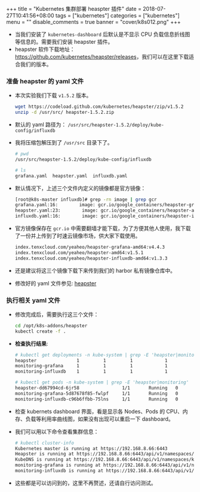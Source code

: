 +++
title = "Kubernetes 集群部署 heaspter 插件"
date = 2018-07-27T10:41:56+08:00
tags = ["kubernetes"]
categories = ["kubernetes"]
menu = ""
disable_comments = true
banner = "cover/k8s012.png"
+++

- 当我们安装了 `kubernetes-dashboard` 后默认是不显示 CPU 负载信息折线图等信息的。需要我们安装 heapster 插件。
- heapster 软件下载地址：<https://github.com/kubernetes/heapster/releases>，我们可以在这里下载适合我们的版本。

### 准备 heapster 的 yaml 文件
- 本次实验我们下载 `v1.5.2` 版本。

  ```bash
  wget https://codeload.github.com/kubernetes/heapster/zip/v1.5.2
  unzip -d /usr/src/ heapster-1.5.2.zip
  ```

- 默认的 yaml 路径为： `/usr/src/heapster-1.5.2/deploy/kube-config/influxdb`
- 我将压缩包解压到了 `/usr/src` 目录下了。
  
  ```bash
  # pwd
  /usr/src/heapster-1.5.2/deploy/kube-config/influxdb
  
  # ls
  grafana.yaml  heapster.yaml  influxdb.yaml
  ```

- 默认情况下，上述三个文件内定义的镜像都是官方镜像：
  
  ```bash
  [root@k8s-master influxdb]# grep -rn image | grep gcr
  grafana.yaml:16:        image: gcr.io/google_containers/heapster-grafana-amd64:v4.4.3
  heapster.yaml:23:        image: gcr.io/google_containers/heapster-amd64:v1.5.1
  influxdb.yaml:16:        image: gcr.io/google_containers/heapster-influxdb-amd64:v1.3.3
  ```

- 官方镜像保存在 `gcr.io` 中需要翻墙才能下载，为了方便其他人使用，我下载了一份并上传到了时速云镜像市场，供大家下载使用。
  
  ```bash
  index.tenxcloud.com/yeaheo/heapster-grafana-amd64:v4.4.3
  index.tenxcloud.com/yeaheo/heapster-amd64:v1.5.1
  index.tenxcloud.com/yeaheo/heapster-influxdb-amd64:v1.3.3
  ```

- 还是建议将这三个镜像下载下来传到我们的 harbor 私有镜像仓库中。

- 修改好的 yaml 文件参见: [heapster](https://github.com/yeaheo/kubernetes-manifests/tree/master/addons/heaspter)

### 执行相关 yaml 文件
- 修改完成后，需要执行这三个文件：
  
  ```bash
  cd /opt/k8s-addons/heapster
  kubectl create -f .
  ```

- **检查执行结果**:

  ```bash
  # kubectl get deployments -n kube-system | grep -E 'heapster|monitoring'
  heapster               1         1         1            1           16d
  monitoring-grafana     1         1         1            1           16d
  monitoring-influxdb    1         1         1            1           16d

  # kubectl get pods -n kube-system | grep -E 'heapster|monitoring'
  heapster-dd67994cd-6jr58                1/1       Running   0          16d
  monitoring-grafana-5d87678f85-fwlpf     1/1       Running   0          16d
  monitoring-influxdb-c96b6ffbb-75lns     1/1       Running   0          16d
  ```

- 检查 kubernets dashboard 界面，看是显示各 Nodes、Pods 的 CPU、内存、负载等利用率曲线图，如果没有出现可以重启一下 dashboard。

- 我们可以用以下命令查看集群信息：

  ```bash
  # kubectl cluster-info 
  Kubernetes master is running at https://192.168.8.66:6443
  Heapster is running at https://192.168.8.66:6443/api/v1/namespaces/kube-system/services/heapster/proxy
  KubeDNS is running at https://192.168.8.66:6443/api/v1/namespaces/kube-system/services/kube-dns:dns/proxy
  monitoring-grafana is running at https://192.168.8.66:6443/api/v1/namespaces/kube-system/services/monitoring-grafana/proxy
  monitoring-influxdb is running at https://192.168.8.66:6443/api/v1/namespaces/kube-system/services/monitoring-influxdb/proxy
  ```

- 这些都是可以访问到的，这里不再赘述，还请自行访问测试。

